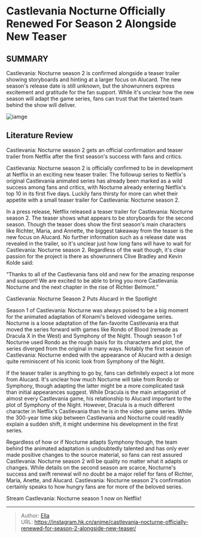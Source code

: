 # Castlevania Nocturne Officially Renewed For Season 2 Alongside New Teaser


## SUMMARY 



  Castlevania: Nocturne season 2 is confirmed alongside a teaser trailer showing storyboards and hinting at a larger focus on Alucard.   The new season&#39;s release date is still unknown, but the showrunners express excitement and gratitude for the fan support.   While it&#39;s unclear how the new season will adapt the game series, fans can trust that the talented team behind the show will deliver.  

![iamge](https://static1.srcdn.com/wordpress/wp-content/uploads/2023/10/alucard-in-castlevania-nocturne.jpg)

## Literature Review

Castlevania: Nocturne season 2 gets an official confirmation and teaser trailer from Netflix after the first season&#39;s success with fans and critics.




Castlevania: Nocturne season 2 is officially confirmed to be in development at Netflix in an exciting new teaser trailer. The followup series to Netflix&#39;s original Castlevania animated series has already been marked as a wild success among fans and critics, with Nocturne already entering Netflix&#39;s top 10 in its first five days. Luckily fans thirsty for more can whet their appetite with a small teaser trailer for Castlevania: Nocturne season 2.




In a press release, Netflix released a teaser trailer for Castlevania: Nocturne season 2. The teaser shows what appears to be storyboards for the second season. Though the teaser does show the first season&#39;s main characters like Richter, Maria, and Annette, the biggest takeaway from the teaser is the new focus on Alucard. No further information such as a release date was revealed in the trailer, so it&#39;s unclear just how long fans will have to wait for Castlevania: Nocturne season 2. Regardless of the wait though, it&#39;s clear passion for the project is there as showrunners Clive Bradley and Kevin Kolde said:


“Thanks to all of the Castlevania fans old and new for the amazing response and support! We are excited to be able to bring you more Castlevania: Nocturne and the next chapter in the rise of Richter Belmont.”



 Castlevania: Nocturne Season 2 Puts Alucard in the Spotlight 

 




Season 1 of Castlevania: Nocturne was always poised to be a big moment for the animated adaptation of Konami&#39;s beloved videogame series. Nocturne is a loose adaptation of the fan-favorite Castlevania era that moved the series forward with games like Rondo of Blood (remade as Dracula X in the West) and Symphony of the Night. Though season 1 of Nocturne used Rondo as the rough basis for its characters and plot, the series diverged from the original in many ways. Notably the first season of Castlevania: Nocturne ended with the appearance of Alucard with a design quite reminiscent of his iconic look from Symphony of the Night.

If the teaser trailer is anything to go by, fans can definitely expect a lot more from Alucard. It&#39;s unclear how much Nocturne will take from Rondo or Symphony, though adapting the latter might be a more complicated task than initial appearances suggest. While Dracula is the main antagonist of almost every Castlevania game, his relationship to Alucard important to the plot of Symphony of the Night. However, Dracula is a much different character in Netflix&#39;s Castlevania than he is in the video game series. While the 300-year time skip between Castlevania and Nocturne could readily explain a sudden shift, it might undermine his development in the first series.




Regardless of how or if Nocturne adapts Symphony though, the team behind the animated adaptation is undoubtedly talented and has only ever made positive changes to the source material, so fans can rest assured Castlevania: Nocturne season 2 will be quality no matter what it adapts or changes. While details on the second season are scarce, Nocturne&#39;s success and swift renewal will no doubt be a major relief for fans of Richter, Maria, Anette, and Alucard. Castlevania: Nocturne season 2&#39;s confirmation certainly speaks to how hungry fans are for more of the beloved series.

Stream Castlevania: Nocturne season 1 now on Netflix!



---

> Author: [Ella](https://instagram.hk.cn/)  
> URL: https://instagram.hk.cn/anime/castlevania-nocturne-officially-renewed-for-season-2-alongside-new-teaser/  

